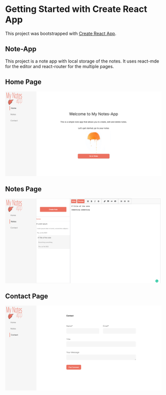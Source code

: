# Getting Started with Create React App

This project was bootstrapped with [Create React App](https://github.com/facebook/create-react-app).

## Note-App

This project is a note app with local storage of the notes. 
It uses react-mde for the editor and react-router for the multiple pages.

## Home Page

<p align="center">
  <img src="./HomePage.png" align="center"/>
</p>

## Notes Page

<p align="center">
  <img src="./NotesPage.png" align="center"/>
</p>

## Contact Page

<p align="center">
  <img src="./ContactPage.png" align="center"/>
</p>
